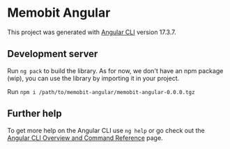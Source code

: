 # Memobit Angular

This project was generated with [Angular CLI](https://github.com/angular/angular-cli) version 17.3.7.

## Development server

Run `ng pack` to build the library.
As for now, we don't have an npm package (wip), you can use the library by importing it in your project.

Run `npm i /path/to/memobit-angular/memobit-angular-0.0.0.tgz`

## Further help

To get more help on the Angular CLI use `ng help` or go check out the [Angular CLI Overview and Command Reference](https://angular.io/cli) page.
